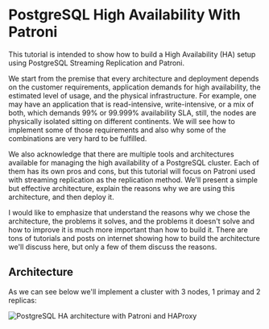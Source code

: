 # PostgreSQL High Availability With Patroni

This tutorial is intended to show how to build a High Availability (HA) setup using PostgreSQL Streaming Replication and Patroni.
 
We start from the premise that every architecture and deployment depends on the customer requirements, application demands for high availability, the estimated level of usage, and the physical infrastructure.  For example, one may have an application that is read-intensive, write-intensive, or a mix of both, which demands 99% or 99.999% availability SLA, still, the nodes are physically isolated sitting on different continents. We will see how to implement some of those requirements and also why some of the combinations are very hard to be fulfilled.
 
We also acknowledge that there are multiple tools and architectures available for managing the high availability of a PostgreSQL cluster. Each of them has its own pros and cons, but this tutorial will focus on Patroni used with streaming replication as the replication method. We'll present a simple but effective architecture, explain the reasons why we are using this architecture, and then deploy it.

I would like to emphasize that understand the reasons why we chose the architecture, the problems it solves, and the problems it doesn't solve and how to improve it is much more important than how to build it. There are tons of tutorials and posts on internet showing how to build the architecture we'll discuss here, but only a few of them discuss the reasons.

## Architecture

As we can see below we'll implement a cluster with 3 nodes, 1 primay and 2 replicas: 

![PostgreSQL HA architecture with Patroni and HAProxy](/pg_ha/pg_ha_patroni.png.png)

